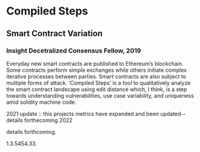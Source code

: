 # Compiled Steps
## Smart Contract Variation

### Insight Decetralized Consensus Fellow, 2019

Everyday new smart contracts are published to Ethereum’s blockchain. Some contracts perform simple exchanges while others initiate complex iterative processes between parties. Smart contracts are also subject to multiple forms of attack. ‘Compiled Steps’ is a tool to qualitatively analyze the smart contract landscape using edit distance which, I think, is a step towards understanding vulnerabilities, use case variability, and uniqueness amid solidity machine code.



2021 update :: this projects metrics have expanded and been updated-- details forthecoming 2022  

details forthcoming.

1.3.5454.33.
